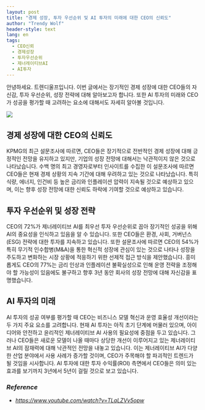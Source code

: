 ```yaml
---
layout: post
title: "경제 성장, 투자 우선순위 및 AI 투자의 미래에 대한 CEO의 신뢰도"
author: "Trendy Wolf"
header-style: text
lang: en
tags:
  - CEO신뢰
  - 경제성장
  - 투자우선순위
  - 제너레이티브AI
  - AI투자
---
```


안녕하세요. 트렌디울프입니다. 이번 글에서는 장기적인 경제 성장에 대한 CEO들의 자신감, 투자 우선순위, 성장 전략에 대해 알아보고자 합니다. 또한 AI 투자의 미래와 CEO가 성공을 평가할 때 고려하는 요소에 대해서도 자세히 알아볼 것입니다.

<img
    src="https://i.ytimg.com/vi/TLqLZVv5opw/hqdefault.jpg"
/>


## 경제 성장에 대한 CEO의 신뢰도
KPMG의 최근 설문조사에 따르면, CEO들은 장기적으로 전반적인 경제 성장에 대해 긍정적인 전망을 유지하고 있지만, 기업의 성장 전망에 대해서는 낙관적이지 않은 것으로 나타났습니다. 수백 명의 최고 경영자로부터 인사이트를 수집한 이 설문조사에 따르면 CEO들은 현재 경제 상황의 지속 기간에 대해 우려하고 있는 것으로 나타났습니다. 특히 식량, 에너지, 인건비 등 높은 금리와 인플레이션 압력이 지속될 것으로 예상하고 있으며, 이는 향후 성장 전망에 대한 신뢰도 하락에 기여할 것으로 예상하고 있습니다.

## 투자 우선순위 및 성장 전략
CEO의 72%가 제너레이티브 AI를 최우선 투자 우선순위로 꼽아 장기적인 성공을 위해 AI의 중요성을 인식하고 있음을 알 수 있습니다. 또한 CEO들은 환경, 사회, 거버넌스(ESG) 전략에 대한 투자를 지속하고 있습니다. 또한 설문조사에 따르면 CEO의 54%가 특히 무기적 인수합병(M&A)을 통한 혁신적 성장에 관심이 있는 것으로 나타나 성장을 주도하고 변화하는 시장 상황에 적응하기 위한 선제적 접근 방식을 제안했습니다. 흥미롭게도 CEO의 77%는 금리 인상과 인플레이션 불확실성으로 인해 운영 전략을 조정해야 할 가능성이 있음에도 불구하고 향후 3년 동안 회사의 성장 전망에 대해 자신감을 표명했습니다.

## AI 투자의 미래
AI 투자의 성공 여부를 평가할 때 CEO는 비즈니스 모델 혁신과 운영 효율성 개선이라는 두 가지 주요 요소를 고려합니다. 현재 AI 투자는 아직 초기 단계에 머물러 있으며, 아이디어와 안전하고 윤리적인 제너레이티브 AI 사용의 필요성에 중점을 두고 있습니다. 그러나 CEO들은 새로운 모델이 나올 때마다 상당한 개선이 이루어지고 있는 제너레이티브 AI의 잠재력에 대해 낙관적인 전망을 내놓고 있습니다. 이는 제너레이티브 AI가 다양한 산업 분야에서 사용 사례가 증가할 것이며, CEO가 주목해야 할 파괴적인 트렌드가 될 것임을 시사합니다. AI 투자에 대한 투자 수익률(ROI) 측면에서 CEO들은 의미 있는 효과를 보기까지 3년에서 5년이 걸릴 것으로 보고 있습니다.


### _Reference_
- _https://www.youtube.com/watch?v=TLqLZVv5opw_

